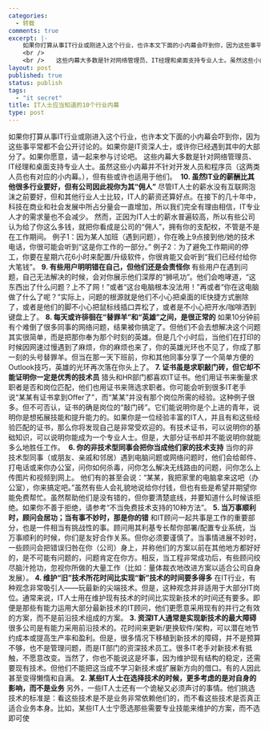 ```yaml
--- 
categories: 
  - 转载
comments: true
excerpt: |-
    如果你打算从事IT行业或刚进入这个行业，也许本文下面的小内幕会吓到你，因为这些事平常都不会公开讨论的。如果你是IT资深人士，或许你已经遇到其中的大部分了。如果你愿意，请一起来参与讨论吧。
    <br />
    <br />　　这些内幕大多数是针对网络管理员、IT经理和桌面支持专业人士。虽然这些小内幕并不针对开发人员和程序员（这两类人员也有对应的小内幕。），但有些或许也适用于他们。
layout: post
published: true
status: publish
tags: 
  - "it secret"
title: IT人士应当知道的10个行业内幕
type: post
---
```

 
如果你打算从事IT行业或刚进入这个行业，也许本文下面的小内幕会吓到你，因为这些事平常都不会公开讨论的。如果你是IT资深人士，或许你已经遇到其中的大部分了。如果你愿意，请一起来参与讨论吧。
这些内幕大多数是针对网络管理员、IT经理和桌面支持专业人士。虽然这些小内幕并不针对开发人员和程序员（这两类人员也有对应的小内幕。），但有些或许也适用于他们。
<img src="http://ocean-lan.appspot.com/media/aglvY2Vhbi1sYW5yDQsSBU1lZGlhGNGJAgw/2356_1.jpg" alt="">
<strong>10. 虽然IT业的薪酬比其他很多行业要好，但有公司因此视你为其“佣人”</strong>
尽管IT人士的薪水没有互联网泡沫之前要好，但和其他行业人士比较，IT人的薪资还算好点。在接下的几十年中，科技在商业和社会发展中所占分量会一直增加，所以我们完全有理由相信，IT专业人才的需求量也不会减少。
然而，正因为IT人士的薪水普遍较高，所以有些公司认为给了你这么多钱，就把你看成是公司的“佣人”，拥有你的支配权，不管是不是在工作期间。
例子1：因为某人加班（遇到问题），你在晚上9点接到他/她的技术电话，你很可能会听到“这是你工作的一部分。”
例子2：为了避免工作期间的停工，你要在星期六花6小时来配置/升级软件，你很肯能又会听到“我们已经付给你大笔钱”。
<strong>9. 有些用户明明错在自己，但他们还是会责怪你</strong>
有些用户在遇到问题，自己无法解决的时候，会对你展示他们深厚的“狮吼功”。他们会咆哮道，“这东西出了什么问题？上不了网！”或者“这台电脑根本没法用！”再或者“你在这电脑做了什么了呢？”实际上，问题的根源就是他们不小心把桌面的IE快捷方式删除了，或者是他们的脚不小心把鼠标线插口弄松了，或者是不小心把开水/咖啡洒到键盘上了。
<strong>8. 每天或许徘徊在“替罪羊”和“英雄”之间，是很正常的</strong>
如果10分钟前有个难倒了很多同事的网络问题，结果被你搞定了。但他们不会去想解决这个问题其实很简单，而是把那你奉为那个时刻的英雄。但是几个小时后，当他们在打印的时候因网速过慢遇到了麻烦，你的麻烦也来了，你的英雄光环也不见了，你成了那一刻的头号替罪羊。但当在那一天下班前，你和其他同事分享了一个简单方便的Outlook技巧，英雄的光环再次落在你头上了。
<strong>7. 证书虽是求职敲门砖，但它却不能证明你一定是优秀的技术员</strong>
<strong><!--more-->
</strong>
猎头和HR部门都喜欢IT证书。他们用证书来衡量求职者是否和岗位匹配，他们也用证书来筛选求职者。你可能会听到很多IT老手说“某某有证书拿到Offer了”，而“某某”并没有那个岗位所需的经验。这种例子很多。但不可否认，证书的确是岗位的“敲门砖”。它们能说明你是个上进的青年，说明你是想拓展技能和提升能力的。如果你是一位经验丰富的IT人，并且有和这些经验匹配的证书，那么你将发现自己是非常受欢迎的。有技术证书，可以说明你的基础知识，可以说明你能成为一个专业人士。但是，大部分证书却并不能说明你就能多么地胜任工作。
<img src="http://ocean-lan.appspot.com/media/aglvY2Vhbi1sYW5yDQsSBU1lZGlhGNKJAgw/2356_2.jpg" alt="">
<strong>6. 你的非技术型同事会把你当成他们家的技术支持</strong>
当你的非技术型同事（或朋友、亲戚和邻居）遇到电脑问题或网络问题时，他们会给邮件、打电话或来你办公室，问你如何杀毒，问你怎么解决无线路由的问题，问你怎么上传图片和视频到网上。
他们有的甚至会说：“某某，我把家里的电脑拿来这吧（办公室），你来搞定吧。”虽然有些人会礼貌地说给你付钱，但也有些是希望并期望你能免费帮忙。虽然帮助他们是没有错的，但你要清楚底线，并要知道什么时候该拒绝。如果你不善于拒绝，请参考“不当免费技术支持的10种方法”。
<strong>5. 当万事顺利时，顾问会居功；当有事不妙时，那是你的错</strong>
和IT顾问一起共事是工作的重要部分，也是一件相当有挑战性的事。顾问用其利基专长帮你部署/配置专业系统，当万事顺利的时候，你们是友好合作关系。但你必须要谨慎了。当事情进展不妙时，一些顾问会把错误归咎在你（公司）身上，并称他们的方案以前在其他地方都好好的，是不可能有问题的，问题肯定在你方。相反，当工程非常成功后，有些顾问绞尽脑汁抢功，忽视你所做的大量工作（比如：量体裁衣地改进方案以适合公司自身发展）。
<strong>4. 维护“旧”技术所花时间比实现“新”技术的时间要多得多</strong>
在IT行业，有种观念非常吸引人——玩最新的尖端技术。但是，这种观念并非适用于大部分IT岗位。通常来说，IT人士用在维护现有技术的时间比实现新技术的时间还有要多。即便是那些有能力运用大部分最新技术的IT顾问，他们更愿意采用现有的并行之有效的方案，而不是前沿技术组成的方案。
<strong>3. 资深IT人通常是实现新技术的最大障碍</strong>
很多公司是有能力采用前沿技术的。花时间来更新/更换软件/架构，可以潜在地节约成本或提高生产率和盈利。但是，很多情况下移植到新技术的障碍，并不是预算不够，也不是管理问题，而是IT部门的资深技术员工。很多IT老手对新技术有抵触，不愿意改变。当然了，你也不能说这是坏事，因为维护现有结构的稳定，还需要现有技术。但他们不能把这当成不学习新技术或扩展新方向的借口。有的人因此甚至变得懒惰和自满。
<strong>2. 某些IT人士在选择技术的时候，更多考虑的是对自身的影响，而不是业务</strong>
另外，一些IT人士还有一个诡秘又必须声讨的事情。他们挑选技术的标准是：看这些技术是不是业务非常依赖他们的，而不看这些技术是否真正适合业务本身。比如，某些IT人士宁愿选那些需要专业技能来维护的方案，而不选即可使
